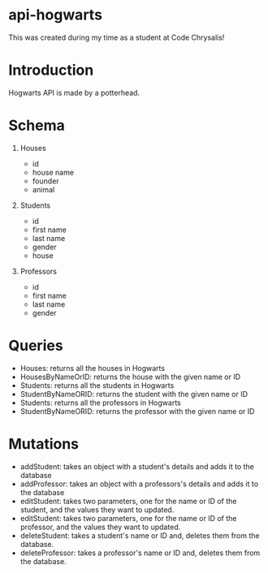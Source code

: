 # api-hogwarts
This was created during my time as a student at Code Chrysalis!
  
# Introduction
Hogwarts API is made by a potterhead. 

# Schema
1. Houses
    - id
    - house name
    - founder
    - animal

2. Students
    - id
    - first name
    - last name
    - gender
    - house

3. Professors
    - id
    - first name
    - last name
    - gender

# Queries
- Houses: returns all the houses in Hogwarts
- HousesByNameOrID: returns the house with the given name or ID
- Students: returns all the students in Hogwarts
- StudentByNameORID: returns the student with the given name or ID
- Students: returns all the professors in Hogwarts
- StudentByNameORID: returns the professor with the given name or ID

# Mutations
- addStudent: takes an object with a student's details and adds it to the database
- addProfessor: takes an object with a professors's details and adds it to the database
- editStudent: takes two parameters, one for the name or ID of the student, and the values they want to updated.
- editStudent: takes two parameters, one for the name or ID of the professor, and the values they want to updated.
- deleteStudent: takes a student's name or ID and, deletes them from the database.
- deleteProfessor: takes a professor's name or ID and, deletes them from the database.
